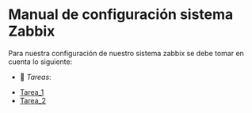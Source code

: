# Manual de configuración sistema Zabbix
Para nuestra configuración de nuestro sistema zabbix se debe tomar en cuenta lo siguiente:
- :file_folder: _Tareas_:
+ [Tarea_1](Instalacion_SO_Debian.pdf)
+ [Tarea_2](Base_de_datos_Backend_de_Zabbix.pdf)
